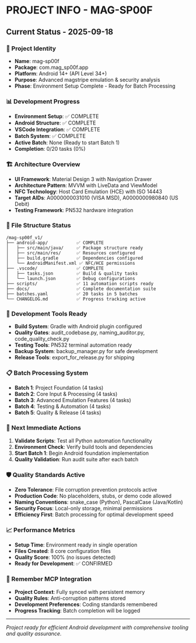 # PROJECT INFO - MAG-SP00F

## Current Status - 2025-09-18

### 🎯 Project Identity
- **Name**: mag-sp00f
- **Package**: com.mag_sp00f.app
- **Platform**: Android 14+ (API Level 34+)
- **Purpose**: Advanced magstripe emulation & security analysis
- **Phase**: Environment Setup Complete - Ready for Batch Processing

### 📊 Development Progress
- **Environment Setup**: ✅ COMPLETE
- **Android Structure**: ✅ COMPLETE  
- **VSCode Integration**: ✅ COMPLETE
- **Batch System**: ✅ COMPLETE
- **Active Batch**: None (Ready to start Batch 1)
- **Completion**: 0/20 tasks (0%)

### 🏗️ Architecture Overview
- **UI Framework**: Material Design 3 with Navigation Drawer
- **Architecture Pattern**: MVVM with LiveData and ViewModel
- **NFC Technology**: Host Card Emulation (HCE) with ISO 14443
- **Target AIDs**: A0000000031010 (VISA MSD), A0000000980840 (US Debit)
- **Testing Framework**: PN532 hardware integration

### 📁 File Structure Status
```
/mag-sp00f_v1/
├── android-app/           ✅ COMPLETE
│   ├── src/main/java/     ✅ Package structure ready
│   ├── src/main/res/      ✅ Resources configured
│   ├── build.gradle       ✅ Dependencies configured
│   └── AndroidManifest.xml ✅ NFC/HCE permissions
├── .vscode/               ✅ COMPLETE
│   ├── tasks.json         ✅ Build & quality tasks
│   └── launch.json        ✅ Debug configurations
├── scripts/               ✅ 11 automation scripts ready
├── docs/                  ✅ Complete documentation suite
├── batches.yaml           ✅ 20 tasks in 5 batches
└── CHANGELOG.md           ✅ Progress tracking active
```

### 🔧 Development Tools Ready
- **Build System**: Gradle with Android plugin configured
- **Quality Gates**: audit_codebase.py, naming_auditor.py, code_quality_check.py
- **Testing Tools**: PN532 terminal automation ready
- **Backup System**: backup_manager.py for safe development
- **Release Tools**: export_for_release.py for shipping

### 📋 Batch Processing System
- **Batch 1**: Project Foundation (4 tasks)
- **Batch 2**: Core Input & Processing (4 tasks)  
- **Batch 3**: Advanced Emulation Features (4 tasks)
- **Batch 4**: Testing & Automation (4 tasks)
- **Batch 5**: Quality & Release (4 tasks)

### 🎯 Next Immediate Actions
1. **Validate Scripts**: Test all Python automation functionality
2. **Environment Check**: Verify build tools and dependencies
3. **Start Batch 1**: Begin Android foundation implementation
4. **Quality Validation**: Run audit suite after each batch

### 🛡️ Quality Standards Active
- **Zero Tolerance**: File corruption prevention protocols active
- **Production Code**: No placeholders, stubs, or demo code allowed
- **Naming Conventions**: snake_case (Python), PascalCase (Java/Kotlin)
- **Security Focus**: Local-only storage, minimal permissions
- **Efficiency First**: Batch processing for optimal development speed

### 📈 Performance Metrics
- **Setup Time**: Environment ready in single operation
- **Files Created**: 8 core configuration files
- **Quality Score**: 100% (no issues detected)
- **Ready for Development**: ✅ CONFIRMED

### 🔗 Remember MCP Integration
- **Project Context**: Fully synced with persistent memory
- **Quality Rules**: Anti-corruption patterns stored
- **Development Preferences**: Coding standards remembered
- **Progress Tracking**: Batch completion will be logged

---

*Project ready for efficient Android development with comprehensive tooling and quality assurance.*